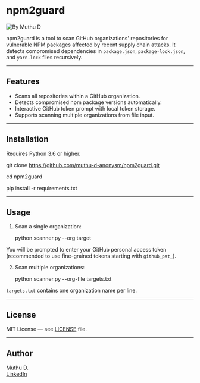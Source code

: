 # npm2guard

![By Muthu D](https://img.shields.io/badge/author-Muthu%20D-blue)

npm2guard is a tool to scan GitHub organizations' repositories for vulnerable NPM packages affected by recent supply chain attacks. It detects compromised dependencies in `package.json`, `package-lock.json`, and `yarn.lock` files recursively.

---

## Features

- Scans all repositories within a GitHub organization.
- Detects compromised npm package versions automatically.
- Interactive GitHub token prompt with local token storage.
- Supports scanning multiple organizations from file input.

---

## Installation

Requires Python 3.6 or higher.

git clone https://github.com/muthu-d-anonysm/npm2guard.git

cd npm2guard

pip install -r requirements.txt

---

## Usage

1. Scan a single organization:
  
      python scanner.py --org target

You will be prompted to enter your GitHub personal access token (recommended to use fine-grained tokens starting with `github_pat_`).


2. Scan multiple organizations:
   
      python scanner.py --org-file targets.txt



`targets.txt` contains one organization name per line.

---

## License

MIT License — see [LICENSE](https://github.com/muthu-d-anonysm/npm2guard/LICENSE) file.

---

## Author

Muthu D.  
[LinkedIn](https://www.linkedin.com/in/anonysm)
